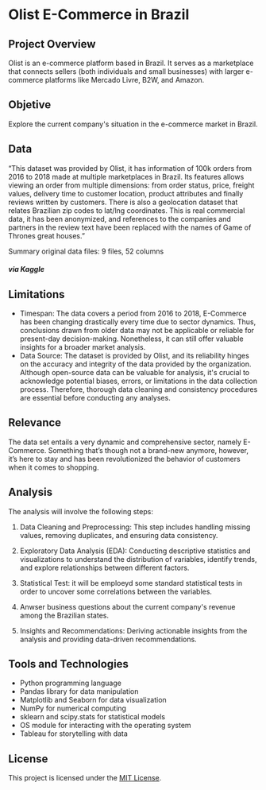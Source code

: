 # Olist E-Commerce in Brazil 

## Project Overview
Olist is an e-commerce platform based in Brazil. It serves as a marketplace that connects sellers (both individuals and small businesses) with larger e-commerce platforms like Mercado Livre, B2W, and Amazon.

## Objetive
Explore the current company's situation in the e-commerce market in Brazil. 

## Data
“This dataset was provided by Olist, it has information of 100k orders from 2016 to 2018 made at multiple marketplaces in Brazil. Its features allows viewing an order from multiple dimensions: from order status, price, freight values, delivery time to customer location, product attributes and finally reviews written by customers. There is also a geolocation dataset that relates Brazilian zip codes to lat/lng coordinates. 
This is real commercial data, it has been anonymized, and references to the companies and partners in the review text have been replaced with the names of Game of Thrones great houses.”

Summary original data files: 9 files, 52 columns
##### via Kaggle

## Limitations
- Timespan:  The data covers a period from 2016 to 2018, E-Commerce has been changing drastically every time due to sector dynamics. Thus, conclusions drawn from older data may not be applicable or reliable for present-day decision-making. Nonetheless, it can still offer valuable insights for a broader market analysis.
- Data Source: The dataset is provided by Olist, and its reliability hinges on the accuracy and integrity of the data provided by the organization. Although open-source data can be valuable for analysis, it's crucial to acknowledge potential biases, errors, or limitations in the data collection process. Therefore, thorough data cleaning and consistency procedures are essential before conducting any analyses.

## Relevance
The data set entails a very dynamic and comprehensive sector, namely E-Commerce. Something that’s though not a brand-new anymore, however, it’s here to stay and  has been revolutionized the behavior of customers when it comes to shopping. 

## Analysis

The analysis will involve the following steps:

1. Data Cleaning and Preprocessing: This step includes handling missing values, removing duplicates, and ensuring data consistency.
2. Exploratory Data Analysis (EDA): Conducting descriptive statistics and visualizations to understand the distribution of variables, identify trends, and explore relationships between different factors.

3. Statistical Test: it will be emploeyd some standard statistical tests in order to uncover some correlations between the variables.

4. Anwser business questions about the current company's revenue among the Brazilian states.

5. Insights and Recommendations: Deriving actionable insights from the analysis and providing data-driven recommendations.

## Tools and Technologies

- Python programming language
- Pandas library for data manipulation
- Matplotlib and Seaborn for data visualization
- NumPy for numerical computing
- sklearn and scipy.stats for statistical models
- OS module for interacting with the operating system
- Tableau for storytelling with data
## License

This project is licensed under the [MIT License](LICENSE).
